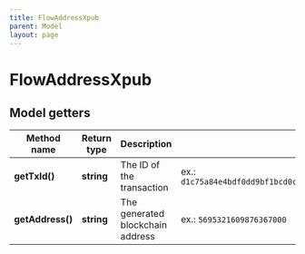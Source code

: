 ```yaml
---
title: FlowAddressXpub
parent: Model
layout: page
---
```


# FlowAddressXpub

## Model getters

Method name | Return type | Description | Notes
------------ | ------------- | ------------- | -------------
**getTxId()** | **string** | The ID of the transaction | ex.: `d1c75a84e4bdf0dd9bf1bcd0ce4fb25f89e2ed3c5e9574dbca2760b52c428717`
**getAddress()** | **string** | The generated blockchain address | ex.: `5695321609876367000`

